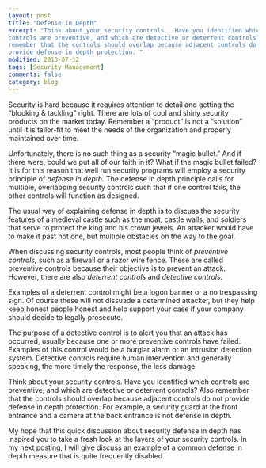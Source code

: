 ```yaml
---
layout: post
title: "Defense in Depth"
excerpt: "Think about your security controls.  Have you identified which
controls are preventive, and which are detective or deterrent controls?  Also
remember that the controls should overlap because adjacent controls do not
provide defense in depth protection. "
modified: 2013-07-12
tags: [Security Management]
comments: false
category: blog
---
```


Security is hard because it requires attention to detail and getting the
“blocking & tackling” right.  There are lots of cool and shiny security
products on the market today.  Remember a “product” is not a “solution”
until it is tailor-fit to meet the needs of the organization and properly
maintained over time.

Unfortunately, there is no such thing as a security “magic bullet.”  And if
there were, could we put all of our faith in it?  What if the magic bullet
failed?  It is for this reason that well run security programs will employ a
security principle of _defense in depth._  The defense in depth
principle calls for multiple, overlapping security controls such that if one
control fails, the other controls will function as designed.

The usual way of explaining defense in depth is to discuss the security
features of a medieval castle such as the moat, castle walls, and soldiers that
serve to protect the king and his crown jewels.  An attacker would have to make
it past not one, but multiple obstacles on the way to the goal.

When discussing security controls, most people think of _preventive controls,_
such as a firewall or a razor wire fence.  These are called preventive controls
because their objective is to prevent an attack.  However, there are also
_deterrent controls_ and _detective controls_.

Examples of a deterrent control might be a logon banner or a no trespassing
sign.  Of course these will not dissuade a determined attacker, but they help
keep honest people honest and help support your case if your company should
decide to legally prosecute.

The purpose of a detective control is to alert you that an attack has occurred,
usually because one or more preventive controls have failed.  Examples of this
control would be a burglar alarm or an intrusion detection system.  Detective
controls require human intervention and generally speaking, the more timely the
response, the less damage.

Think about your security controls.  Have you identified which controls are
preventive, and which are detective or deterrent controls?  Also remember that
the controls should overlap because adjacent controls do not provide defense in
depth protection.  For example, a security guard at the front entrance and a
camera at the back entrance is not defense in depth.

My hope that this quick discussion about security defense in depth has inspired
you to take a fresh look at the layers of your security controls.  In my next
posting, I will give discuss an example of a common defense in depth measure
that is quite frequently disabled.
